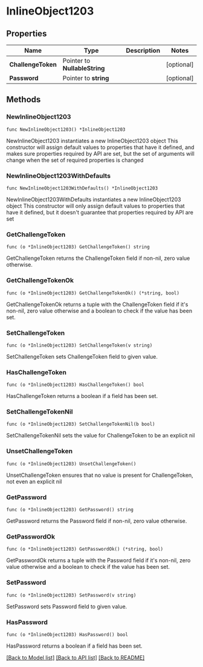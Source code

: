 # InlineObject1203

## Properties

Name | Type | Description | Notes
------------ | ------------- | ------------- | -------------
**ChallengeToken** | Pointer to **NullableString** |  | [optional] 
**Password** | Pointer to **string** |  | [optional] 

## Methods

### NewInlineObject1203

`func NewInlineObject1203() *InlineObject1203`

NewInlineObject1203 instantiates a new InlineObject1203 object
This constructor will assign default values to properties that have it defined,
and makes sure properties required by API are set, but the set of arguments
will change when the set of required properties is changed

### NewInlineObject1203WithDefaults

`func NewInlineObject1203WithDefaults() *InlineObject1203`

NewInlineObject1203WithDefaults instantiates a new InlineObject1203 object
This constructor will only assign default values to properties that have it defined,
but it doesn't guarantee that properties required by API are set

### GetChallengeToken

`func (o *InlineObject1203) GetChallengeToken() string`

GetChallengeToken returns the ChallengeToken field if non-nil, zero value otherwise.

### GetChallengeTokenOk

`func (o *InlineObject1203) GetChallengeTokenOk() (*string, bool)`

GetChallengeTokenOk returns a tuple with the ChallengeToken field if it's non-nil, zero value otherwise
and a boolean to check if the value has been set.

### SetChallengeToken

`func (o *InlineObject1203) SetChallengeToken(v string)`

SetChallengeToken sets ChallengeToken field to given value.

### HasChallengeToken

`func (o *InlineObject1203) HasChallengeToken() bool`

HasChallengeToken returns a boolean if a field has been set.

### SetChallengeTokenNil

`func (o *InlineObject1203) SetChallengeTokenNil(b bool)`

 SetChallengeTokenNil sets the value for ChallengeToken to be an explicit nil

### UnsetChallengeToken
`func (o *InlineObject1203) UnsetChallengeToken()`

UnsetChallengeToken ensures that no value is present for ChallengeToken, not even an explicit nil
### GetPassword

`func (o *InlineObject1203) GetPassword() string`

GetPassword returns the Password field if non-nil, zero value otherwise.

### GetPasswordOk

`func (o *InlineObject1203) GetPasswordOk() (*string, bool)`

GetPasswordOk returns a tuple with the Password field if it's non-nil, zero value otherwise
and a boolean to check if the value has been set.

### SetPassword

`func (o *InlineObject1203) SetPassword(v string)`

SetPassword sets Password field to given value.

### HasPassword

`func (o *InlineObject1203) HasPassword() bool`

HasPassword returns a boolean if a field has been set.


[[Back to Model list]](../README.md#documentation-for-models) [[Back to API list]](../README.md#documentation-for-api-endpoints) [[Back to README]](../README.md)


